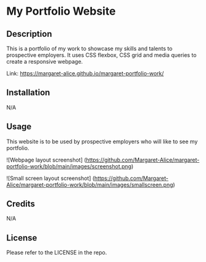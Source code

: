 # My Portfolio Website

## Description

This is a portfolio of my work to showcase my skills and talents to prospective employers. It uses CSS flexbox, CSS grid and media queries to create a responsive webpage. 

Link: https://margaret-alice.github.io/margaret-portfolio-work/

## Installation

N/A

## Usage

This website is to be used by prospective employers who will like to see my portfolio. 

![Webpage layout screenshot] (https://github.com/Margaret-Alice/margaret-portfolio-work/blob/main/images/screenshot.png)

![Small screen layout screenshot] (https://github.com/Margaret-Alice/margaret-portfolio-work/blob/main/images/smallscreen.png)

## Credits

N/A

## License

Please refer to the LICENSE in the repo.
